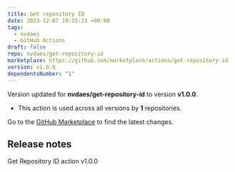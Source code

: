 ```yaml
---
title: Get repository ID
date: 2023-12-07 19:15:23 +00:00
tags:
  - nvdaes
  - GitHub Actions
draft: false
repo: nvdaes/get-repository-id
marketplace: https://github.com/marketplace/actions/get-repository-id
version: v1.0.0
dependentsNumber: "1"
---
```



Version updated for **nvdaes/get-repository-id** to version **v1.0.0**.
- This action is used across all versions by **1** repositories.

Go to the [GitHub Marketplace](https://github.com/marketplace/actions/get-repository-id) to find the latest changes.

## Release notes

Get Repository ID action v1.0.0
